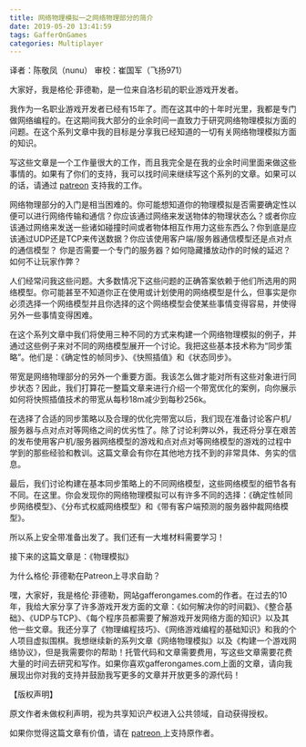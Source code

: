 ```yaml
---
title: 网络物理模拟一之网络物理部分的简介
date: 2019-05-20 13:41:59
tags: GafferOnGames
categories: Multiplayer
---
```

译者：陈敬凤（nunu） 审校：崔国军（飞扬971）

大家好，我是格伦·菲德勒，是一位来自洛杉矶的职业游戏开发者。

我作为一名职业游戏开发者已经有15年了。而在这其中的十年时光里，我都是专门做网络编程的。在这期间我大部分的业余时间一直致力于研究网络物理模拟方面的问题。在这个系列文章中我的目标是分享我已经知道的一切有关网络物理模拟方面的知识。

写这些文章是一个工作量很大的工作，而且我完全是在我的业余时间里面来做这些事情的。如果有了你们的支持，我可以找时间来继续写这个系列的文章。如果可以的话，请通过 [patreon](https://www.patreon.com/gafferongames) 支持我的工作。

网络物理部分的入门是相当困难的。你可能想知道你的物理模拟是否需要确定性以便可以进行网络传输和通信？你应该通过网络来发送物体的物理状态么？或者你应该通过网络来发送一些诸如碰撞时间或者物体相互作用力这些东西么？你到底是应该通过UDP还是TCP来传送数据？你应该使用客户端/服务器通信模型还是点对点的通信模型？ 你是否需要一个专门的服务器？如何隐藏播放动作的时候的延迟？如何不让玩家作弊？

人们经常问我这些问题。大多数情况下这些问题的正确答案依赖于他们所选用的网络模型。你可能甚至不知道你正在使用或计划使用的网络模型是什么，但事实是你必须选择一个网络模型并且你选择的这个网络模型会使某些事情变得容易，并使得另外一些事情变得困难。

在这个系列文章中我们将使用三种不同的方式来构建一个网络物理模拟的例子，并通过这些例子来对不同的网络模型展开一个讨论。我把这些基本技术称为“同步策略”。他们是：《确定性的帧同步》、《快照插值》和《状态同步》。

带宽是网络物理部分的另外一个重要方面。我该怎么做才能对所有这些对象进行同步状态？因此，我们打算花一整篇文章来进行介绍一个带宽优化的案例，向你展示如何将快照插值技术的带宽从每秒18m减少到每秒256k。

在选择了合适的同步策略以及合理的优化完带宽以后，我们现在准备讨论客户机/服务器与点对点对等网络之间的优劣性了。除了讨论利弊以外，我还将分享在艰苦的发布使用客户机/服务器网络模型的游戏和点对点对等网络模型的游戏的过程中学到的那些经验和教训。这篇文章会有你在其他地方找不到的非常具体、务实的信息。

最后，我们讨论构建在基本同步策略上的不同网络模型，这些网络模型的细节各有不同。在这里。你会发现你的网络物理模拟可以有许多不同的选择：《确定性帧同步网络模型》、《分布式权威网络模型》和《带有客户端预测的服务器仲裁网络模型》。

所以系上安全带准备出发了。我们还有一大堆材料需要学习！

接下来的这篇文章是：《物理模拟》

为什么格伦·菲德勒在Patreon上寻求自助？

嘿，大家好，我是格伦·菲德勒，网站gafferongames.com的作者。在过去的10年，我给大家分享了许多游戏开发方面的文章：《如何解决你的时间戳》、《整合基础》、《UDP与TCP》、《每个程序员都需要了解游戏开发网络方面的知识》以及其他一些文章。我还分享了《物理编程技巧》、《网络游戏编程的基础知识》和我的个人项目虚拟围棋。我想继续新的系列文章《网络物理模拟》以及《构建一个游戏网络协议》，但是我需要你的帮助！托管代码和文章需要费用，写这些文章需要花费大量的时间去研究和写作。如果你喜欢gafferongames.com上面的文章，请向我展现出你对我的支持并鼓励我写更多的文章并开放更多的源代码！

【版权声明】

原文作者未做权利声明，视为共享知识产权进入公共领域，自动获得授权。

如果你觉得这篇文章有价值，请在 [patreon ](https://www.patreon.com/gafferongames)上支持原作者。
